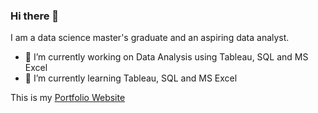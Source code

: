 ### Hi there 👋

I am a data science master's graduate and an aspiring data analyst.

- 🔭 I’m currently working on Data Analysis using Tableau, SQL and MS Excel
- 🌱 I’m currently learning Tableau, SQL and MS Excel

This is my <a href="https://junaid1702.github.io/Junaid-Portfolio/">Portfolio Website</a>
<!--
**Junaid1702/Junaid1702** is a ✨ _special_ ✨ repository because its `README.md` (this file) appears on your GitHub profile.

Here are some ideas to get you started:

- 🔭 I’m currently working on Data Analysis using Tableau, SQL and MS Excel
- 🌱 I’m currently learning Tableau, SQL and MS Excel
- 👯 I’m looking to collaborate on ...
- 🤔 I’m looking for help with ...
- 💬 Ask me about ...
- 📫 How to reach me: ...
- 😄 Pronouns: ...
- ⚡ Fun fact: ...
-->
